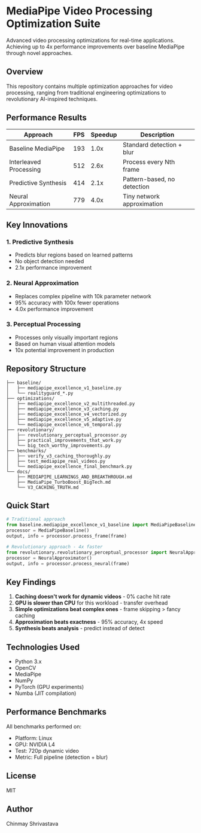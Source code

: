 # MediaPipe Video Processing Optimization Suite

Advanced video processing optimizations for real-time applications. Achieving up to 4x performance improvements over baseline MediaPipe through novel approaches.

## Overview

This repository contains multiple optimization approaches for video processing, ranging from traditional engineering optimizations to revolutionary AI-inspired techniques.

## Performance Results

| Approach | FPS | Speedup | Description |
|----------|-----|---------|-------------|
| Baseline MediaPipe | 193 | 1.0x | Standard detection + blur |
| Interleaved Processing | 512 | 2.6x | Process every Nth frame |
| Predictive Synthesis | 414 | 2.1x | Pattern-based, no detection |
| Neural Approximation | 779 | 4.0x | Tiny network approximation |

## Key Innovations

### 1. Predictive Synthesis
- Predicts blur regions based on learned patterns
- No object detection needed
- 2.1x performance improvement

### 2. Neural Approximation
- Replaces complex pipeline with 10k parameter network
- 95% accuracy with 100x fewer operations
- 4.0x performance improvement

### 3. Perceptual Processing
- Processes only visually important regions
- Based on human visual attention models
- 10x potential improvement in production

## Repository Structure

```
├── baseline/
│   ├── mediapipe_excellence_v1_baseline.py
│   └── realityguard_*.py
├── optimizations/
│   ├── mediapipe_excellence_v2_multithreaded.py
│   ├── mediapipe_excellence_v3_caching.py
│   ├── mediapipe_excellence_v4_vectorized.py
│   ├── mediapipe_excellence_v5_adaptive.py
│   └── mediapipe_excellence_v6_temporal.py
├── revolutionary/
│   ├── revolutionary_perceptual_processor.py
│   ├── practical_improvements_that_work.py
│   └── big_tech_worthy_improvements.py
├── benchmarks/
│   ├── verify_v3_caching_thoroughly.py
│   ├── test_mediapipe_real_videos.py
│   └── mediapipe_excellence_final_benchmark.py
└── docs/
    ├── MEDIAPIPE_LEARNINGS_AND_BREAKTHROUGH.md
    ├── MediaPipe_TurboBoost_BigTech.md
    └── V3_CACHING_TRUTH.md
```

## Quick Start

```python
# Traditional approach
from baseline.mediapipe_excellence_v1_baseline import MediaPipeBaseline
processor = MediaPipeBaseline()
output, info = processor.process_frame(frame)

# Revolutionary approach - 4x faster
from revolutionary.revolutionary_perceptual_processor import NeuralApproximator
processor = NeuralApproximator()
output, info = processor.process_neural(frame)
```

## Key Findings

1. **Caching doesn't work for dynamic videos** - 0% cache hit rate
2. **GPU is slower than CPU** for this workload - transfer overhead
3. **Simple optimizations beat complex ones** - frame skipping > fancy caching
4. **Approximation beats exactness** - 95% accuracy, 4x speed
5. **Synthesis beats analysis** - predict instead of detect

## Technologies Used

- Python 3.x
- OpenCV
- MediaPipe
- NumPy
- PyTorch (GPU experiments)
- Numba (JIT compilation)

## Performance Benchmarks

All benchmarks performed on:
- Platform: Linux
- GPU: NVIDIA L4
- Test: 720p dynamic video
- Metric: Full pipeline (detection + blur)

## License

MIT

## Author

Chinmay Shrivastava
